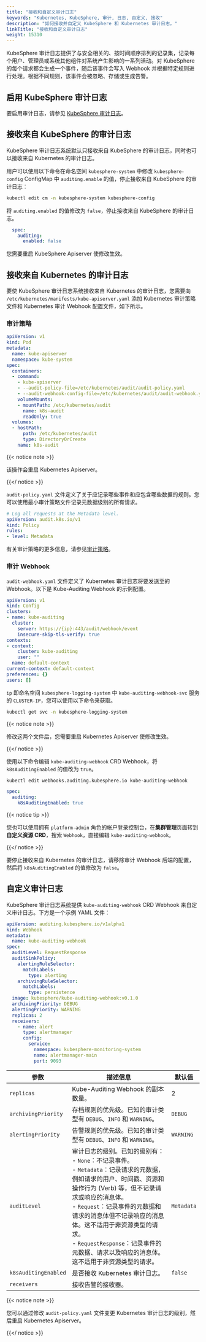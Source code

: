 ```yaml
---
title: "接收和自定义审计日志"
keywords: "Kubernetes, KubeSphere, 审计, 日志, 自定义, 接收"
description: "如何接收并自定义 KubeSphere 和 Kubernetes 审计日志。"
linkTitle: "接收和自定义审计日志"
weight: 15310
---
```


KubeSphere 审计日志提供了与安全相关的、按时间顺序排列的记录集，记录每个用户、管理员或系统其他组件对系统产生影响的一系列活动。对 KubeSphere 的每个请求都会生成一个事件，随后该事件会写入 Webhook 并根据特定规则进行处理。根据不同规则，该事件会被忽略、存储或生成告警。

## 启用 KubeSphere 审计日志

要启用审计日志，请参见 [KubeSphere 审计日志](../../../pluggable-components/auditing-logs/)。

## 接收来自 KubeSphere 的审计日志

KubeSphere 审计日志系统默认只接收来自 KubeSphere 的审计日志，同时也可以接收来自 Kubernetes 的审计日志。

用户可以使用以下命令在命名空间 `kubesphere-system` 中修改 `kubesphere-config` ConfigMap 中 `auditing.enable` 的值，停止接收来自 KubeSphere 的审计日志：

```bash
kubectl edit cm -n kubesphere-system kubesphere-config
```

将 `auditing.enabled` 的值修改为 `false`，停止接收来自 KubeSphere 的审计日志。

```yaml
  spec:
    auditing:
      enabled: false
```

您需要重启 KubeSphere Apiserver 使修改生效。

## 接收来自 Kubernetes 的审计日志

要使 KubeSphere 审计日志系统接收来自 Kubernetes 的审计日志，您需要向 `/etc/kubernetes/manifests/kube-apiserver.yaml` 添加 Kubernetes 审计策略文件和 Kubernetes 审计 Webhook 配置文件，如下所示。

### 审计策略

```yaml
apiVersion: v1
kind: Pod
metadata:
  name: kube-apiserver
  namespace: kube-system
spec:
  containers:
  - command:
    - kube-apiserver
    - --audit-policy-file=/etc/kubernetes/audit/audit-policy.yaml
    - --audit-webhook-config-file=/etc/kubernetes/audit/audit-webhook.yaml
    volumeMounts:
    - mountPath: /etc/kubernetes/audit
      name: k8s-audit
      readOnly: true
  volumes:
  - hostPath:
      path: /etc/kubernetes/audit
      type: DirectoryOrCreate
    name: k8s-audit
```

{{< notice note >}} 

该操作会重启 Kubernetes Apiserver。

{{</ notice >}}  

`audit-policy.yaml` 文件定义了关于应记录哪些事件和应包含哪些数据的规则。您可以使用最小审计策略文件记录元数据级别的所有请求。

```yaml
# Log all requests at the Metadata level.
apiVersion: audit.k8s.io/v1
kind: Policy
rules:
- level: Metadata
```

有关审计策略的更多信息，请参见[审计策略](https://kubernetes.io/zh/docs/tasks/debug-application-cluster/audit/#audit-policy)。

### 审计 Webhook

`audit-webhook.yaml` 文件定义了 Kubernetes 审计日志将要发送至的 Webhook。以下是 Kube-Auditing Webhook 的示例配置。

```yaml
apiVersion: v1
kind: Config
clusters:
- name: kube-auditing
  cluster:
    server: https://{ip}:443/audit/webhook/event
    insecure-skip-tls-verify: true
contexts:
- context:
    cluster: kube-auditing
    user: ""
  name: default-context
current-context: default-context
preferences: {}
users: []
```

`ip` 即命名空间 `kubesphere-logging-system` 中 `kube-auditing-webhook-svc` 服务的 `CLUSTER-IP`，您可以使用以下命令来获取。

```bash
kubectl get svc -n kubesphere-logging-system
```

{{< notice note >}}

修改这两个文件后，您需要重启 Kubernetes Apiserver 使修改生效。

{{</ notice >}} 

使用以下命令编辑 `kube-auditing-webhook` CRD Webhook，将 `k8sAuditingEnabled` 的值改为 `true`。

```bash
kubectl edit webhooks.auditing.kubesphere.io kube-auditing-webhook
```

```yaml
spec:
  auditing:
    k8sAuditingEnabled: true
```
{{< notice tip >}} 

您也可以使用拥有 `platform-admin` 角色的帐户登录控制台，在**集群管理**页面转到**自定义资源 CRD**，搜索 `Webhook`，直接编辑 `kube-auditing-webhook`。

{{</ notice >}}

要停止接收来自 Kubernetes 的审计日志，请移除审计 Webhook 后端的配置，然后将 `k8sAuditingEnabled` 的值修改为 `false`。

## 自定义审计日志

KubeSphere 审计日志系统提供 `kube-auditing-webhook` CRD Webhook 来自定义审计日志。下方是一个示例 YAML 文件：

```yaml
apiVersion: auditing.kubesphere.io/v1alpha1
kind: Webhook
metadata:
  name: kube-auditing-webhook
spec:
  auditLevel: RequestResponse
  auditSinkPolicy:
    alertingRuleSelector:
      matchLabels:
        type: alerting
    archivingRuleSelector:
      matchLabels: 
        type: persistence
  image: kubesphere/kube-auditing-webhook:v0.1.0
  archivingPriority: DEBUG
  alertingPriority: WARNING
  replicas: 2
  receivers:
    - name: alert
      type: alertmanager
      config:
        service:
          namespace: kubesphere-monitoring-system
          name: alertmanager-main
          port: 9093
```

 参数        | 描述信息 | 默认值 
 ---                | ---         | ---
 `replicas`         | Kube-Auditing Webhook 的副本数量。 | 2
 `archivingPriority` | 存档规则的优先级。已知的审计类型有 `DEBUG`、`INFO` 和 `WARNING`。 | `DEBUG` 
 `alertingPriority` | 告警规则的优先级。已知的审计类型有 `DEBUG`、`INFO` 和 `WARNING`。 | `WARNING` 
 `auditLevel`       | 审计日志的级别。已知的级别有： <br> - `None`：不记录事件。 <br> - `Metadata`：记录请求的元数据，例如请求的用户、时间戳、资源和操作行为 (Verb) 等，但不记录请求或响应的消息体。 <br> - `Request`：记录事件的元数据和请求的消息体但不记录响应的消息体。这不适用于非资源类型的请求。 <br> - `RequestResponse`：记录事件的元数据、请求以及响应的消息体。这不适用于非资源类型的请求。 | `Metadata` 
 `k8sAuditingEnabled` | 是否接收 Kubernetes 审计日志。 | `false` 
 `receivers`        | 接收告警的接收器。 |

{{< notice note >}} 

您可以通过修改 `audit-policy.yaml` 文件变更 Kubernetes 审计日志的级别，然后重启 Kubernetes Apiserver。

{{</ notice >}} 